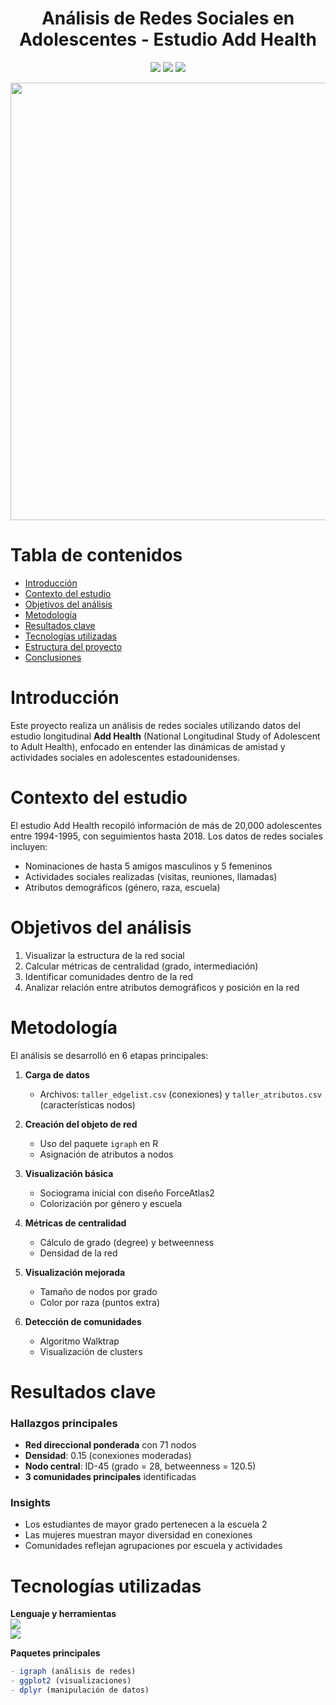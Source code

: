 <h1 align="center"> Análisis de Redes Sociales en Adolescentes - Estudio Add Health </h1>

<p align="center">
   <img src="https://img.shields.io/badge/STATUS-EN%20PROCESO-yellow">
   <img src="https://img.shields.io/badge/R-4.3.2-blue">
   <img src="https://img.shields.io/badge/igraph-1.5.1-orange">
</p>

<p align="center">
  <img width="700" src="media/network_visualization.png">
</p>

# Tabla de contenidos
* [Introducción](#introducción)
* [Contexto del estudio](#contexto-del-estudio)
* [Objetivos del análisis](#objetivos-del-análisis)
* [Metodología](#metodología)
* [Resultados clave](#resultados-clave)
* [Tecnologías utilizadas](#tecnologías-utilizadas)
* [Estructura del proyecto](#estructura-del-proyecto)
* [Conclusiones](#conclusiones)

# Introducción
Este proyecto realiza un análisis de redes sociales utilizando datos del estudio longitudinal **Add Health** (National Longitudinal Study of Adolescent to Adult Health), enfocado en entender las dinámicas de amistad y actividades sociales en adolescentes estadounidenses.

# Contexto del estudio
El estudio Add Health recopiló información de más de 20,000 adolescentes entre 1994-1995, con seguimientos hasta 2018. Los datos de redes sociales incluyen:
- Nominaciones de hasta 5 amigos masculinos y 5 femeninos
- Actividades sociales realizadas (visitas, reuniones, llamadas)
- Atributos demográficos (género, raza, escuela)

# Objetivos del análisis
1. Visualizar la estructura de la red social
2. Calcular métricas de centralidad (grado, intermediación)
3. Identificar comunidades dentro de la red
4. Analizar relación entre atributos demográficos y posición en la red

# Metodología
El análisis se desarrolló en 6 etapas principales:

1. **Carga de datos**  
   - Archivos: `taller_edgelist.csv` (conexiones) y `taller_atributos.csv` (características nodos)
   
2. **Creación del objeto de red**  
   - Uso del paquete `igraph` en R
   - Asignación de atributos a nodos

3. **Visualización básica**  
   - Sociograma inicial con diseño ForceAtlas2
   - Colorización por género y escuela

4. **Métricas de centralidad**  
   - Cálculo de grado (degree) y betweenness
   - Densidad de la red

5. **Visualización mejorada**  
   - Tamaño de nodos por grado
   - Color por raza (puntos extra)

6. **Detección de comunidades**  
   - Algoritmo Walktrap
   - Visualización de clusters

# Resultados clave
### Hallazgos principales
- **Red direccional ponderada** con 71 nodos
- **Densidad**: 0.15 (conexiones moderadas)
- **Nodo central**: ID-45 (grado = 28, betweenness = 120.5)
- **3 comunidades principales** identificadas

### Insights
- Los estudiantes de mayor grado pertenecen a la escuela 2
- Las mujeres muestran mayor diversidad en conexiones
- Comunidades reflejan agrupaciones por escuela y actividades

# Tecnologías utilizadas
**Lenguaje y herramientas**  
<img src="https://img.shields.io/badge/R-276DC3?style=for-the-badge&logo=r&logoColor=white">  
<img src="https://img.shields.io/badge/RStudio-75AADB?style=for-the-badge&logo=RStudio&logoColor=white">

**Paquetes principales**
```r
- igraph (análisis de redes)
- ggplot2 (visualizaciones)
- dplyr (manipulación de datos)
